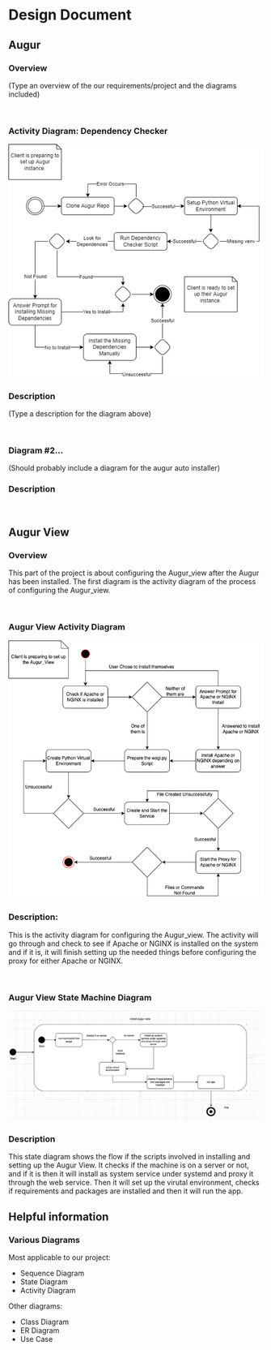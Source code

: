 # Design Document

## Augur
### Overview
(Type an overview of the our requirements/project and the diagrams included)

<br>

### Activity Diagram: Dependency Checker
![diagram](./diagrams/augur_activity_diagram.png)
<this is how you insert a picture into the md>

### Description
(Type a description for the diagram above)

<br>

### Diagram #2...
(Should probably include a diagram for the augur auto installer)
### Description

<br>

## Augur View
### Overview
This part of the project is about configuring the Augur_view after the Augur has been installed. The first diagram is the activity diagram of the process of configuring the Augur_view.

<br>

### Augur View Activity Diagram
![diagram](./diagrams/AugurViewActivityDiagram.drawio.png)

### Description:
This is the activity diagram for configuring the Augur_view. The activity will go through and check to see if Apache or NGINX is installed on the system and if it is, it will finish setting up the needed things before configuring the proxy for either Apache or NGINX.

<br>
  
### Augur View State Machine Diagram
![diagram](./diagrams/augur_view_state_diagram.png)
### Description
This state diagram shows the flow if the scripts involved in installing and setting up the Augur View. It checks if the machine is on a server or not, and if it is then it will install as system service under systemd and proxy it through the web service. Then it will set up the virutal environment, checks if requirements and packages are installed and then it will run the app.
<br>

## Helpful information
### Various Diagrams
Most applicable to our project:
* Sequence Diagram
* State Diagram
* Activity Diagram

Other diagrams:
* Class Diagram
* ER Diagram
* Use Case
